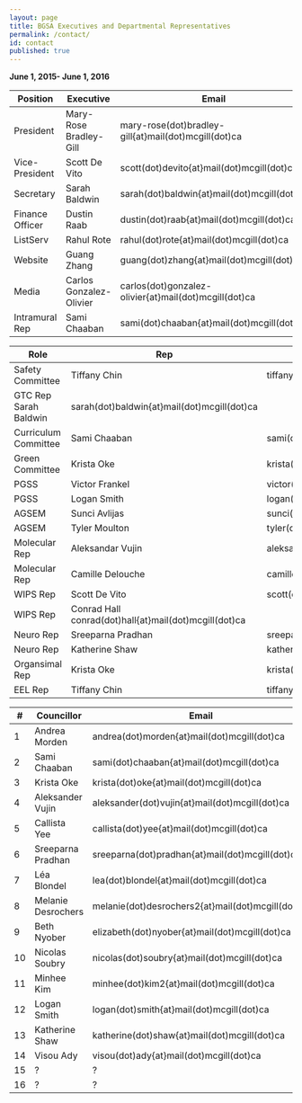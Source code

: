 ```yaml
---
layout: page
title: BGSA Executives and Departmental Representatives
permalink: /contact/
id: contact
published: true
---
```


**June 1, 2015- June 1, 2016**

Position | Executive | Email
-----|----|----
President | Mary-Rose Bradley-Gill | mary-rose(dot)bradley-gill{at}mail(dot)mcgill(dot)ca
Vice-President | Scott De Vito | scott(dot)devito{at}mail(dot)mcgill(dot)ca
Secretary | Sarah Baldwin | sarah(dot)baldwin{at}mail(dot)mcgill(dot)ca
Finance Officer | Dustin Raab | dustin(dot)raab{at}mail(dot)mcgill(dot)ca
ListServ | Rahul Rote | rahul(dot)rote{at}mail(dot)mcgill(dot)ca
Website | Guang Zhang | guang(dot)zhang{at}mail(dot)mcgill(dot)ca
Media | Carlos Gonzalez-Olivier | carlos(dot)gonzalez-olivier{at}mail(dot)mcgill(dot)ca
Intramural Rep | Sami Chaaban | sami(dot)chaaban{at}mail(dot)mcgill(dot)ca

Role| Rep | Email 
----|----|----
Safety Committee | Tiffany Chin | tiffany(dot)chin{at}mail(dot)mcgill(dot)ca
GTC Rep Sarah Baldwin | sarah(dot)baldwin{at}mail(dot)mcgill(dot)ca
Curriculum Committee | Sami Chaaban | sami(dot)chaaban{at}mail(dot)mcgill(dot)ca
Green Committee | Krista Oke | krista(dot)oke{at}mail(dot)mcgill(dot)ca
PGSS | Victor Frankel | victor(dot)frankel{at}mail(dot)mcgill(dot)ca
PGSS | Logan Smith | logan(dot)smith{at}mail(dot)mcgill(dot)ca
AGSEM | Sunci Avlijas | sunci(dot)avlijas{at}mail(dot)mcgill(dot)ca
AGSEM | Tyler Moulton | tyler(dot)moulton{at}mail(dot)mcgill(dot)ca
Molecular Rep | Aleksandar Vujin | aleksandar(dot)vujin{at}mail(dot)mcgill(dot)ca
Molecular Rep | Camille Delouche | camille(dot)delouch{at}mail(dot)mcgill(dot)c
WIPS Rep | Scott De Vito | scott(dot)devito{at}mail(dot)mcgill(dot)ca
WIPS Rep | Conrad Hall conrad(dot)hall{at}mail(dot)mcgill(dot)ca
Neuro Rep | Sreeparna Pradhan | sreeparna(dot)pradhan{at}mail(dot)mcgill(dot)ca
Neuro Rep | Katherine Shaw | katherine(dot)shaw{at}mail(dot)mcgill(dot)ca
Organsimal Rep | Krista Oke | krista(dot)oke{at}mail(dot)mcgill(dot)ca
EEL Rep | Tiffany Chin | tiffany(dot)chin{at}mail(dot)mcgill(dot)ca


\#| Councillor | Email 
----|----|----
1 | Andrea Morden | andrea(dot)morden{at}mail(dot)mcgill(dot)ca
2 | Sami Chaaban | sami(dot)chaaban{at}mail(dot)mcgill(dot)ca
3 | Krista Oke | krista(dot)oke{at}mail(dot)mcgill(dot)ca
4 | Aleksander Vujin | aleksander(dot)vujin{at}mail(dot)mcgill(dot)ca
5 | Callista Yee | callista(dot)yee{at}mail(dot)mcgill(dot)ca
6 | Sreeparna Pradhan | sreeparna(dot)pradhan{at}mail(dot)mcgill(dot)ca
7 | Léa Blondel | lea(dot)blondel{at}mail(dot)mcgill(dot)ca
8 | Melanie Desrochers | melanie(dot)desrochers2{at}mail(dot)mcgill(dot)ca
9 | Beth Nyober | elizabeth(dot)nyober{at}mail(dot)mcgill(dot)ca
10 | Nicolas Soubry | nicolas(dot)soubry{at}mail(dot)mcgill(dot)ca
11 | Minhee Kim | minhee(dot)kim2{at}mail(dot)mcgill(dot)ca
12 | Logan Smith | logan(dot)smith{at}mail(dot)mcgill(dot)ca
13 | Katherine Shaw | katherine(dot)shaw{at}mail(dot)mcgill(dot)ca
14 | Visou Ady | visou(dot)ady{at}mail(dot)mcgill(dot)ca
15 | ? | ?
16 | ? | ?
